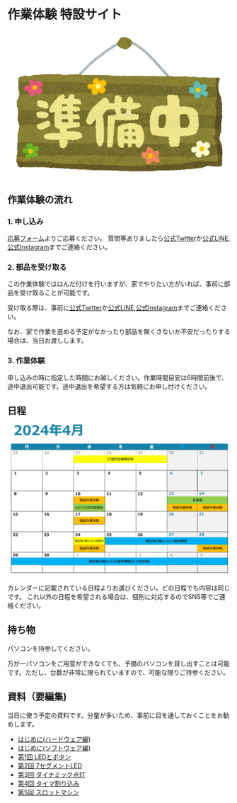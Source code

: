
# 作業体験 特設サイト

![](img/ready.png)

## 作業体験の流れ

### 1. 申し込み

[応募フォーム](https://forms.gle/UWvmDFy2tdmvrmw7A)よりご応募ください。
質問等ありましたら[公式Twitter](https://twitter.com/meister_welcome)か[公式LINE](https://liff.line.me/1645278921-kWRPP32q/?accountId=722fzwlk),[公式Instagram](https://www.instagram.com/tokyotechmeister_pr/?hl=ja)までご連絡ください。

### 2. 部品を受け取る

この作業体験でははんだ付けを行いますが、家でやりたい方がいれば、事前に部品を受け取ることが可能です。

受け取る際は、事前に[公式Twitter](https://twitter.com/meister_welcome)か[公式LINE](https://liff.line.me/1645278921-kWRPP32q/?accountId=722fzwlk),[公式Instagram](https://www.instagram.com/tokyotechmeister_pr/?hl=ja)までご連絡ください。

なお、家で作業を進める予定がなかったり部品を無くさないか不安だったりする場合は、当日お渡しします。

### 3. 作業体験

申し込みの時に指定した時間にお越しください。作業時間目安は6時間前後で、途中退出可能です。途中退出を希望する方は気軽にお申し付けください。

## 日程

![](img/schedule.png)

カレンダーに記載されている日程よりお選びください。どの日程でも内容は同じです。
これ以外の日程を希望される場合は、個別に対応するのでSNS等でご連絡ください。

## 持ち物

パソコンを持参してください。

万が一パソコンをご用意ができなくても、予備のパソコンを貸し出すことは可能です。ただし、台数が非常に限られていますので、可能な限りご持参ください。

## 資料（要編集)

当日に使う予定の資料です。分量が多いため、事前に目を通しておくことをお勧めします。

* [はじめに(ハードウェア編)](https://github.com/TitechMeister/Device-ATtiny2313_Board/tree/main/docs/day0.0)
* [はじめに(ソフトウェア編)](https://github.com/TitechMeister/Device-ATtiny2313_Board/tree/main/docs/day0.5)
* [第1回 LEDとボタン](https://github.com/TitechMeister/Device-ATtiny2313_Board/tree/main/docs/day1/)
* [第2回 7セグメントLED](https://github.com/TitechMeister/Device-ATtiny2313_Board/tree/main/docs/day2/)
* [第3回 ダイナミック点灯](https://github.com/TitechMeister/Device-ATtiny2313_Board/tree/main/docs/day3/)
* [第4回 タイマ割り込み](https://github.com/TitechMeister/Device-ATtiny2313_Board/tree/main/docs/day4/)
* [第5回 スロットマシン](https://github.com/TitechMeister/Device-ATtiny2313_Board/tree/main/docs/day5/)
